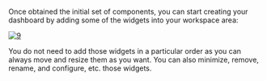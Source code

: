 Once obtained the initial set of components, you can start creating your
dashboard by adding some of the widgets into your workspace area:

[![9](uploads/2014/11/9.png)](uploads/2014/11/9.png)

You do not need to add those widgets in a particular order as you can
always move and resize them as you want. You can also minimize, remove,
rename, and configure, etc. those widgets.
